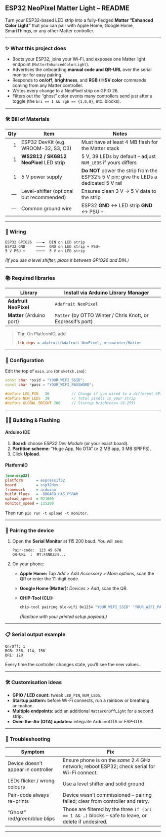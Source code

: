 ## ESP32 NeoPixel **Matter** Light – README

Turn your ESP32-based LED strip into a fully-fledged **Matter “Enhanced Color Light”** that you can pair with Apple Home, Google Home, SmartThings, or any other Matter controller.

---

### ✨ What this project does

* Boots your ESP32, joins your Wi-Fi, and exposes one Matter light endpoint (`MatterEnhancedColorLight`).
* Advertises the onboarding **manual code and QR-URL** over the serial monitor for easy pairing.
* Responds to **on/off**, **brightness**, and **RGB / HSV color** commands coming from any Matter controller.
* Writes every change to a NeoPixel strip on GPIO 26.
* Filters out the “ghost” color events many controllers send just after a toggle (the `bri == 1 && rgb == {1,0,0}`, etc. blocks).

---

### 🛠 Bill of Materials

| Qty | Item                                     | Notes                                                                                   |
| --: | ---------------------------------------- | --------------------------------------------------------------------------------------- |
|   1 | ESP32 DevKit (e.g. WROOM-32, S3, C3)     | Must have at least 4 MB flash for the Matter stack                                      |
|   1 | **WS2812 / SK6812 NeoPixel** LED strip   | 5 V, 39 LEDs by default – adjust `NUM_LEDS` if yours differs                            |
|   1 | 5 V power supply                         | **Do NOT** power the strip from the ESP32’s 5 V pin; give the LEDs a dedicated 5 V rail |
|   — | Level-shifter (optional but recommended) | Ensures clean 3 V → 5 V data to the strip                                               |
|   — | Common ground wire                       | ESP32 **GND** ↔ LED strip **GND** ↔ PSU **–**                                           |

---

### 🔌 Wiring

```
ESP32 GPIO26  ───►  DIN on LED strip
ESP32 GND     ────  GND on LED strip + PSU–
5 V PSU +     ────  5 V on LED strip
```

*(If you use a level shifter, place it between GPIO26 and DIN.)*

---

### 📚 Required libraries

| Library                   | Install via Arduino Library Manager                          |
| ------------------------- | ------------------------------------------------------------ |
| **Adafruit NeoPixel**     | `Adafruit NeoPixel`                                          |
| **Matter** (Arduino port) | `Matter` (by OTTO Winter / Chris Knott, or Espressif’s port) |

> **Tip:** On PlatformIO, add
>
> ```ini
> lib_deps = adafruit/Adafruit NeoPixel, ottowinter/Matter
> ```

---

### 📝 Configuration

Edit the top of `main.ino` (or `sketch.ino`):

```cpp
const char *ssid = "YOUR_WIFI_SSID";
const char *pass = "YOUR_WIFI_PASSWORD";

#define LED_PIN   26          // Change if you wired to a different GPIO
#define NUM_LEDS  39          // Total pixels in your strip
#define GLOBAL_BRIGHT 200     // Startup brightness (0-255)
```

---

### 🧑‍💻 Building & Flashing

#### **Arduino IDE**

1. **Board:** choose *ESP32 Dev Module* (or your exact board).
2. **Partition scheme:** “Huge App, No OTA” (≥ 2 MB app, 3 MB SPIFFS).
3. Click **Upload**.

#### **PlatformIO**

```ini
[env:esp32]
platform      = espressif32
board         = esp32dev
framework     = arduino
build_flags   = -DBOARD_HAS_PSRAM
upload_speed  = 921600
monitor_speed = 115200
```

Then run `pio run -t upload -t monitor`.

---

### 🔗 Pairing the device

1. Open the **Serial Monitor** at 115 200 baud.
   You will see:

   ```
   Pair-code:  123 45 678
   QR-URL  :  MT:FANKZ34...
   ```
2. On your phone:

   * **Apple Home:** Tap *Add > Add Accessory > More options*, scan the QR or enter the 11-digit code.
   * **Google Home (Matter):** *Devices > Add*, scan the QR.
   * **CHIP-Tool (CLI):**

     ```bash
     chip-tool pairing ble-wifi 0x1234 "YOUR_WIFI_SSID" "YOUR_WIFI_PASSWORD" 20202021 1 3840
     ```

     *(Replace with your printed setup payload.)*

---

### 📋 Serial output example

```
On/Off: 1
RGB: 236, 114, 156
BRI: 128
```

Every time the controller changes state, you’ll see the new values.

---

### 🛠 Customisation ideas

* **GPIO / LED count:** tweak `LED_PIN`, `NUM_LEDS`.
* **Startup pattern:** before Wi-Fi connects, run a rainbow or breathing animation.
* **Multiple endpoints:** add an additional `MatterOnOffLight` for a second strip.
* **Over-the-Air (OTA) updates:** integrate ArduinoOTA or ESP-OTA.

---

### 🙋 Troubleshooting

| Symptom                             | Fix                                                                                                  |
| ----------------------------------- | ---------------------------------------------------------------------------------------------------- |
| Device doesn’t appear in controller | Ensure phone is on the *same* 2.4 GHz network; reboot ESP32; check serial for Wi-Fi connect.         |
| LEDs flicker / wrong colours        | Use a level shifter and solid ground.                                                                |
| Pair-code always re-prints          | Device wasn’t commissioned – pairing failed; clear from controller and retry.                        |
| “Ghost” red/green/blue blips        | Those are filtered by the three `if (bri == 1 && …)` blocks – safe to leave, or delete if undesired. |

---